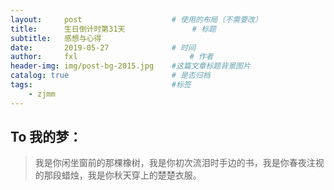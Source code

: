```yaml
---
layout:     post   				    # 使用的布局（不需要改）
title:      生日倒计时第31天 				# 标题
subtitle:   感想与心得
date:       2019-05-27 				# 时间
author:     fxl 						# 作者
header-img: img/post-bg-2015.jpg 	#这篇文章标题背景图片
catalog: true 						# 是否归档
tags:								#标签
    - zjmm
---
```

## To 我的梦：
>我是你闲坐窗前的那棵橡树，我是你初次流泪时手边的书，我是你春夜注视的那段蜡烛，我是你秋天穿上的楚楚衣服。
